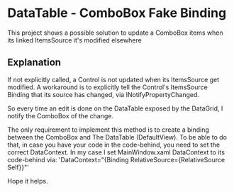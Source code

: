 ﻿# DataTable - ComboBox Fake Binding

This project shows a possible solution to update a ComboBox items when its linked ItemsSource it's modified elsewhere

## Explanation

If not explicitly called, a Control is not updated when its ItemsSource get modified.
A workaround is to explicitly tell the Control's ItemsSource Binding that its source has changed, via INotifyPropertyChanged.

So every time an edit is done on the DataTable exposed by the DataGrid, I notify the ComboBox of the change.

The only requirement to implement this method is to create a binding between the ComboBox and The DataTable (DefaultView).
To be able to do that, in case you have your code in the code-behind, you need to set the correct DataContext.
In my case I set MainWindow.xaml DataContext to its code-behind via: 'DataContext="{Binding RelativeSource={RelativeSource Self}}"'

Hope it helps.
